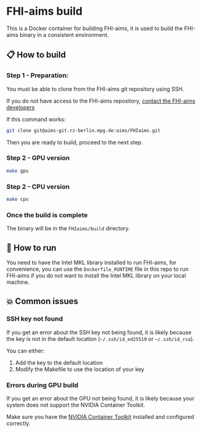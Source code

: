 # FHI-aims build

This is a Docker container for building FHI-aims, it is used to build the FHI-aims binary in a consistent environment.

## 📋 How to build

### Step 1 - Preparation:
You must be able to clone from the FHI-aims git repository using SSH.

If you do not have access to the FHI-aims repository, [contact the FHI-aims developers](https://fhi-aims.org/get-the-code-menu/get-the-code)

If this command works:

```bash
git clone git@aims-git.rz-berlin.mpg.de:aims/FHIaims.git
```

Then you are ready to build, proceed to the next step.

### Step 2 - GPU version

```bash
make gpu
```

### Step 2 - CPU version

```bash
make cpu
```

### Once the build is complete

The binary will be in the `FHIaims/build` directory.

## 🏃 How to run

You need to have the Intel MKL library installed to run FHI-aims, for convenience, you can use the `Dockerfile_RUNTIME` file in this repo to run FHI-aims if you do not want to install the Intel MKL library on your local machine.

## 💥 Common issues

### SSH key not found

If you get an error about the SSH key not being found, it is likely because the key is not in the default location (`~/.ssh/id_ed25519` or `~/.ssh/id_rsa`).

You can either:

1. Add the key to the default location
2. Modify the Makefile to use the location of your key

### Errors during GPU build

If you get an error about the GPU not being found, it is likely because your system does not support the NVIDIA Container Toolkit.

Make sure you have the [NVIDIA Container Toolkit](https://docs.nvidia.com/datacenter/cloud-native/container-toolkit/latest/install-guide.html) installed and configured correctly.
